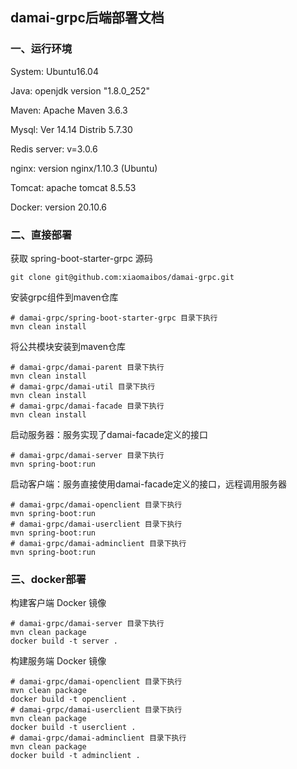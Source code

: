 ## damai-grpc后端部署文档

###  一、运行环境

System: Ubuntu16.04

Java: openjdk version "1.8.0_252"

Maven: Apache Maven 3.6.3

Mysql: Ver 14.14 Distrib 5.7.30

Redis server: v=3.0.6

nginx: version nginx/1.10.3 (Ubuntu)

Tomcat: apache tomcat 8.5.53

Docker: version 20.10.6

### 二、直接部署

获取 spring-boot-starter-grpc 源码

```shell
git clone git@github.com:xiaomaibos/damai-grpc.git
```

安装grpc组件到maven仓库

```shell
# damai-grpc/spring-boot-starter-grpc 目录下执行
mvn clean install
```

将公共模块安装到maven仓库

```shell
# damai-grpc/damai-parent 目录下执行
mvn clean install
# damai-grpc/damai-util 目录下执行
mvn clean install
# damai-grpc/damai-facade 目录下执行
mvn clean install
```

启动服务器：服务实现了damai-facade定义的接口

```shell
# damai-grpc/damai-server 目录下执行
mvn spring-boot:run
```

启动客户端：服务直接使用damai-facade定义的接口，远程调用服务器

```shell
# damai-grpc/damai-openclient 目录下执行
mvn spring-boot:run
# damai-grpc/damai-userclient 目录下执行
mvn spring-boot:run
# damai-grpc/damai-adminclient 目录下执行
mvn spring-boot:run
```

### 三、docker部署

构建客户端 Docker 镜像

```shell
# damai-grpc/damai-server 目录下执行
mvn clean package
docker build -t server .
```

构建服务端 Docker 镜像

```shell
# damai-grpc/damai-openclient 目录下执行
mvn clean package
docker build -t openclient .
# damai-grpc/damai-userclient 目录下执行
mvn clean package
docker build -t userclient .
# damai-grpc/damai-adminclient 目录下执行
mvn clean package
docker build -t adminclient .
```


